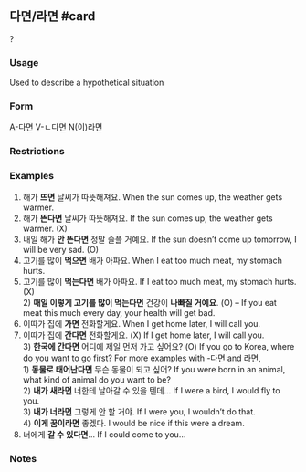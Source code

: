 ## 다면/라면 #card
?
### Usage
 Used to describe a hypothetical situation
### Form
A-다면
V-ㄴ다면
N(이)라면
### Restrictions
### Examples
1) 해가 **뜨면** 날씨가 따뜻해져요. When the sun comes up, the weather gets warmer.  
1) 해가 **뜬다면** 날씨가 따뜻해져요. If the sun comes up, the weather gets warmer. (X)  
1) 내일 해가 **안 뜬다면** 정말 슬플 거예요. If the sun doesn’t come up tomorrow, I will be very sad. (O)
2) 고기를 많이 **먹으면** 배가 아파요. When I eat too much meat, my stomach hurts.  
2) 고기를 많이 **먹는다면** 배가 아파요. If I eat too much meat, my stomach hurts. (X)  
2) **매일 이렇게 고기를 많이 먹는다면** 건강이 **나빠질 거예요**. (O) – If you eat meat this much every day, your health will get bad.
3) 이따가 집에 **가면** 전화할게요. When I get home later, I will call you.  
3) 이따가 집에 **간다면** 전화할게요. (X) If I get home later, I will call you.  
3) **한국에 간다면** 어디에 제일 먼저 가고 싶어요? (O) If you go to Korea, where do you want to go first?
For more examples with -다면 and 라면,  
1) **동물로 태어난다면** 무슨 동물이 되고 싶어? If you were born in an animal, what kind of animal do you want to be?  
2) **내가 새라면** 너한테 날아갈 수 있을 텐데… If I were a bird, I would fly to you.  
3) **내가 너라면** 그렇게 안 할 거야. If I were you, I wouldn’t do that.  
4) **이게 꿈이라면** 좋겠다. I would be nice if this were a dream.  
5) 너에게 **갈 수 있다면**… If I could come to you…
### Notes
